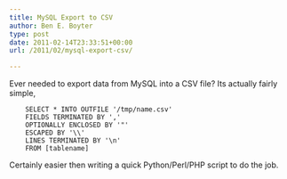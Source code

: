 ```yaml
---
title: MySQL Export to CSV
author: Ben E. Boyter
type: post
date: 2011-02-14T23:33:51+00:00
url: /2011/02/mysql-export-csv/

---
```

Ever needed to export data from MySQL into a CSV file? Its actually fairly simple,

```
    SELECT * INTO OUTFILE '/tmp/name.csv'
    FIELDS TERMINATED BY ','
    OPTIONALLY ENCLOSED BY '"'
    ESCAPED BY '\\'
    LINES TERMINATED BY '\n'
    FROM [tablename]
```

Certainly easier then writing a quick Python/Perl/PHP script to do the job.
